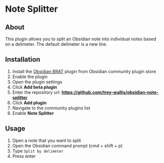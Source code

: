 # Note Splitter

## About

This plugin allows you to split an Obsidian note into individual notes based on a delimeter. The default delimeter is a new line.

## Installation

1. Install the [Obsidian BRAT](https://github.com/TfTHacker/obsidian42-brat) plugin from Obsidian community plugin store
2. Enable the plugin
3. Open the plugin settings
4. Click **Add beta plugin**
5. Enter the repository url: **https://github.com/trey-wallis/obsidian-note-splitter**
6. Click **Add plugin**
7. Navigate to the community plugins list
8. Enable **Note Splitter**

## Usage

1. Open a note that you want to split
2. Open the Obsidian command prompt (cmd + shift + p)
3. Type `Split by delimeter`
4. Press enter
